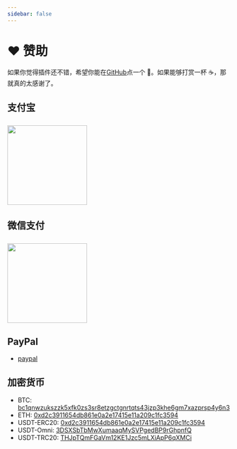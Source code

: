 ```yaml
---
sidebar: false
---
```


# ❤️ 赞助

如果你觉得插件还不错，希望你能在[GitHub](https://github.com/liihuu/KLineChart)点一个 🌟。如果能够打赏一杯 ☕️，那就真的太感谢了。

## 支付宝
<img style="width:180px;margin-top:10px" src="/images/alipay_qr_code.png"/>

## 微信支付
<img style="width:180px;margin-top:10px" src="/images/wechat_pay_qr_code.png"/>

## PayPal
+ [paypal](https://paypal.me/liihuu)

## 加密货币
+ BTC: [bc1qnwzukszzk5xfk0zs3sr8etzgctgnrtqts43jzp3khe6gm7xazprsp4y6n3]()
+ ETH: [0xd2c3911654db861e0a2e17415e11a209c1fc3594]()
+ USDT-ERC20: [0xd2c3911654db861e0a2e17415e11a209c1fc3594]()
+ USDT-Omni: [3DSXSbTbMwXumaaqMySVPgedBP9rGhpnfQ]()
+ USDT-TRC20: [THJpTQmFGaVm12KE1Jzc5mLXiApP6qXMCi]()